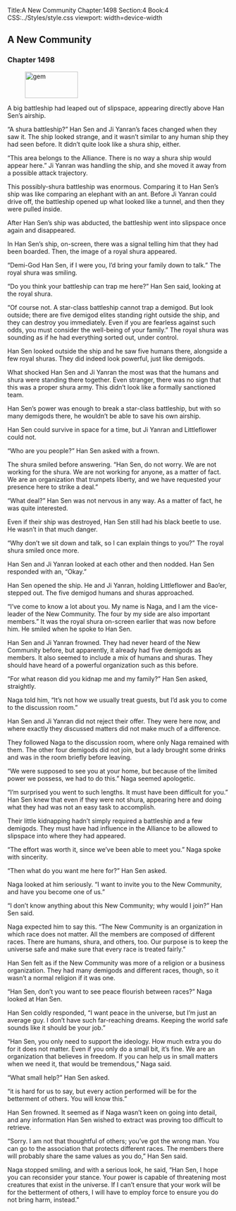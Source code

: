 Title:A New Community 
Chapter:1498 
Section:4 
Book:4 
CSS:../Styles/style.css 
viewport: width=device-width
  
## A New Community
### Chapter 1498
  
<figure>
	<img src="../Images/gem.gif" alt="gem" id="gem" width="120" height="60" />
</figure>
  

  
A big battleship had leaped out of slipspace, appearing directly above Han Sen’s airship.

“A shura battleship?” Han Sen and Ji Yanran’s faces changed when they saw it. The ship looked strange, and it wasn’t similar to any human ship they had seen before. It didn’t quite look like a shura ship, either.

“This area belongs to the Alliance. There is no way a shura ship would appear here.” Ji Yanran was handling the ship, and she moved it away from a possible attack trajectory.

This possibly-shura battleship was enormous. Comparing it to Han Sen’s ship was like comparing an elephant with an ant. Before Ji Yanran could drive off, the battleship opened up what looked like a tunnel, and then they were pulled inside.

After Han Sen’s ship was abducted, the battleship went into slipspace once again and disappeared.

In Han Sen’s ship, on-screen, there was a signal telling him that they had been boarded. Then, the image of a royal shura appeared.

“Demi-God Han Sen, if I were you, I’d bring your family down to talk.” The royal shura was smiling.

“Do you think your battleship can trap me here?” Han Sen said, looking at the royal shura.

“Of course not. A star-class battleship cannot trap a demigod. But look outside; there are five demigod elites standing right outside the ship, and they can destroy you immediately. Even if you are fearless against such odds, you must consider the well-being of your family.” The royal shura was sounding as if he had everything sorted out, under control.

Han Sen looked outside the ship and he saw five humans there, alongside a few royal shuras. They did indeed look powerful, just like demigods.

What shocked Han Sen and Ji Yanran the most was that the humans and shura were standing there together. Even stranger, there was no sign that this was a proper shura army. This didn’t look like a formally sanctioned team.

Han Sen’s power was enough to break a star-class battleship, but with so many demigods there, he wouldn’t be able to save his own airship.

Han Sen could survive in space for a time, but Ji Yanran and Littleflower could not.

“Who are you people?” Han Sen asked with a frown.

The shura smiled before answering. “Han Sen, do not worry. We are not working for the shura. We are not working for anyone, as a matter of fact. We are an organization that trumpets liberty, and we have requested your presence here to strike a deal.”

“What deal?” Han Sen was not nervous in any way. As a matter of fact, he was quite interested.

Even if their ship was destroyed, Han Sen still had his black beetle to use. He wasn’t in that much danger.

“Why don’t we sit down and talk, so I can explain things to you?” The royal shura smiled once more.

Han Sen and Ji Yanran looked at each other and then nodded. Han Sen responded with an, “Okay.”

Han Sen opened the ship. He and Ji Yanran, holding Littleflower and Bao’er, stepped out. The five demigod humans and shuras approached.

“I’ve come to know a lot about you. My name is Naga, and I am the vice-leader of the New Community. The four by my side are also important members.” It was the royal shura on-screen earlier that was now before him. He smiled when he spoke to Han Sen.

Han Sen and Ji Yanran frowned. They had never heard of the New Community before, but apparently, it already had five demigods as members. It also seemed to include a mix of humans and shuras. They should have heard of a powerful organization such as this before.

“For what reason did you kidnap me and my family?” Han Sen asked, straightly.

Naga told him, “It’s not how we usually treat guests, but I’d ask you to come to the discussion room.”

Han Sen and Ji Yanran did not reject their offer. They were here now, and where exactly they discussed matters did not make much of a difference.

They followed Naga to the discussion room, where only Naga remained with them. The other four demigods did not join, but a lady brought some drinks and was in the room briefly before leaving.

“We were supposed to see you at your home, but because of the limited power we possess, we had to do this.” Naga seemed apologetic.

“I’m surprised you went to such lengths. It must have been difficult for you.” Han Sen knew that even if they were not shura, appearing here and doing what they had was not an easy task to accomplish.

Their little kidnapping hadn’t simply required a battleship and a few demigods. They must have had influence in the Alliance to be allowed to slipspace into where they had appeared.

“The effort was worth it, since we’ve been able to meet you.” Naga spoke with sincerity.

“Then what do you want me here for?” Han Sen asked.

Naga looked at him seriously. “I want to invite you to the New Community, and have you become one of us.”

“I don’t know anything about this New Community; why would I join?” Han Sen said.

Naga expected him to say this. “The New Community is an organization in which race does not matter. All the members are composed of different races. There are humans, shura, and others, too. Our purpose is to keep the universe safe and make sure that every race is treated fairly.”

Han Sen felt as if the New Community was more of a religion or a business organization. They had many demigods and different races, though, so it wasn’t a normal religion if it was one.

“Han Sen, don’t you want to see peace flourish between races?” Naga looked at Han Sen.

Han Sen coldly responded, “I want peace in the universe, but I’m just an average guy. I don’t have such far-reaching dreams. Keeping the world safe sounds like it should be your job.”

“Han Sen, you only need to support the ideology. How much extra you do for it does not matter. Even if you only do a small bit, it’s fine. We are an organization that believes in freedom. If you can help us in small matters when we need it, that would be tremendous,” Naga said.

“What small help?” Han Sen asked.

“it is hard for us to say, but every action performed will be for the betterment of others. You will know this.”

Han Sen frowned. It seemed as if Naga wasn’t keen on going into detail, and any information Han Sen wished to extract was proving too difficult to retrieve.

“Sorry. I am not that thoughtful of others; you’ve got the wrong man. You can go to the association that protects different races. The members there will probably share the same values as you do,” Han Sen said.

Naga stopped smiling, and with a serious look, he said, “Han Sen, I hope you can reconsider your stance. Your power is capable of threatening most creatures that exist in the universe. If I can’t ensure that your work will be for the betterment of others, I will have to employ force to ensure you do not bring harm, instead.”